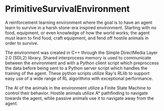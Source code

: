 # PrimitiveSurvivalEnvironment

A reinforcement learning environment where the goal is to have an agent learn to survive in a harsh stone-era inspired environment. Starting with no food, equipment, or even knowledge of how the world works; the agent must learn to find food, craft equipment, and fend off hostile animals in order to survive.

The environment was created in C++ through the Simple DirectMedia Layer 2.0 (SDL2) library. Shared interprocess memory is used to communicate between the environment and with a Python client script which preproccess the data before being sent to a Python server script which handles the training of the agent. These python scripts utilize Ray's RLlib to support easy use of a wide range of RL algorithms with exceptional performance.

The AI of the animals in the environment utilize a Finite State Machine to control their behavior. Hostile animals utilize A* pathfinding to navigate towards the agent, while passive animals use it to navigate away from the agent.
